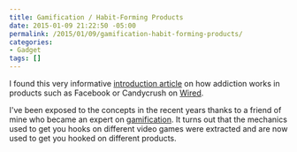 ```yaml
---
title: Gamification / Habit-Forming Products
date: 2015-01-09 21:22:50 -05:00
permalink: /2015/01/09/gamification-habit-forming-products/
categories:
- Gadget
tags: []
---
```

<p>I found this very informative <a href="http://www.wired.com/2014/12/how-to-build-habit-forming-products/">introduction article</a> on how addiction works in products such as Facebook or Candycrush on <a href="http://www.wired.com/">Wired</a>.
</p><p>I've been exposed to the concepts in the recent years thanks to a friend of mine who became an expert on <a href="http://en.wikipedia.org/wiki/Gamification">gamification</a>.  It turns out that the mechanics used to get you hooks on different video games were extracted and are now used to get you hooked on different products.
</p>